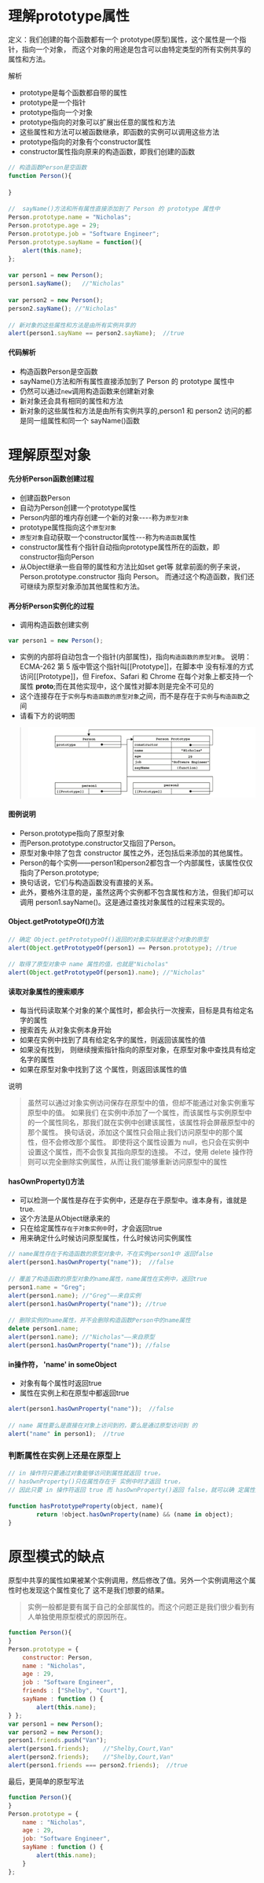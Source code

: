 理解prototype属性
======
定义：我们创建的每个函数都有一个 prototype(原型)属性，这个属性是一个指针，指向一个对象， 而这个对象的用途是包含可以由特定类型的所有实例共享的属性和方法。

解析
- prototype是每个函数都自带的属性
- prototype是一个指针
- prototype指向一个对象
- prototype指向的对象可以扩展出任意的属性和方法
- 这些属性和方法可以被函数继承，即函数的实例可以调用这些方法
- prototype指向的对象有个constructor属性
- constructor属性指向原来的构造函数，即我们创建的函数

```javascript
// 构造函数Person是空函数
function Person(){

}

//  sayName()方法和所有属性直接添加到了 Person 的 prototype 属性中
Person.prototype.name = "Nicholas";
Person.prototype.age = 29;
Person.prototype.job = "Software Engineer";
Person.prototype.sayName = function(){
    alert(this.name);
};

var person1 = new Person();
person1.sayName();   //"Nicholas"

var person2 = new Person();
person2.sayName(); //"Nicholas"

// 新对象的这些属性和方法是由所有实例共享的
alert(person1.sayName == person2.sayName);  //true
```
#### 代码解析
-  构造函数Person是空函数
- sayName()方法和所有属性直接添加到了 Person 的 prototype 属性中
- 仍然可以通过`new`调用构造函数来创建新对象
- 新对象还会具有相同的属性和方法
- 新对象的这些属性和方法是由所有实例共享的,person1 和 person2 访问的都是同一组属性和同一个 sayName()函数

理解原型对象
======
#### 先分析Person函数创建过程
- 创建函数Person
- 自动为Person创建一个prototype属性
- Person内部的堆内存创建一个新的对象----称为`原型对象`
- prototype属性指向这个`原型对象`
- `原型对象`自动获取一个constructor属性---称为`构造函数`属性
- constructor属性有个指针自动指向prototype属性所在的函数，即constructor指向Person
- 从Object继承一些自带的属性和方法比如set get等
就拿前面的例子来说，Person.prototype.constructor 指向 Person。
而通过这个构造函数，我们还可继续为原型对象添加其他属性和方法。
#### 再分析Person实例化的过程
- 调用构造函数创建实例
```javascript
var person1 = new Person();
```
- 实例的内部将自动包含一个指针(内部属性)，指向`构造函数的原型对象`。
说明： ECMA-262 第 5 版中管这个指针叫[[Prototype]]，在脚本中 没有标准的方式访问[[Prototype]]，但 Firefox、Safari 和 Chrome 在每个对象上都支持一个属性 __proto__;而在其他实现中，这个属性对脚本则是完全不可见的
- 这个连接存在于`实例`与`构造函数的原型对象`之间，而不是存在于`实例`与`构造函数`之间
- 请看下方的说明图
> ![原型模式的原型链指向](https://github.com/samsonCao/sam_blog/blob/master/Image/prototype.png)
#### 图例说明
- Person.prototype指向了原型对象
- 而Person.prototype.constructor又指回了Person。
- 原型对象中除了包含 constructor 属性之外，还包括后来添加的其他属性。
- Person的每个实例——person1和person2都包含一个内部属性，该属性仅仅指向了Person.prototype;
- 换句话说，它们与构造函数没有直接的关系。
- 此外，要格外注意的是，虽然这两个实例都不包含属性和方法，但我们却可以调用 person1.sayName()。这是通过查找对象属性的过程来实现的。

#### Object.getPrototypeOf()方法
```javascript
// 确定 Object.getPrototypeOf()返回的对象实际就是这个对象的原型
alert(Object.getPrototypeOf(person1) == Person.prototype); //true

// 取得了原型对象中 name 属性的值，也就是"Nicholas"
alert(Object.getPrototypeOf(person1).name); //"Nicholas"
```

#### 读取对象属性的搜索顺序
- 每当代码读取某个对象的某个属性时，都会执行一次搜索，目标是具有给定名字的属性
- 搜索首先 从对象实例本身开始
- 如果在实例中找到了具有给定名字的属性，则返回该属性的值
- 如果没有找到， 则继续搜索指针指向的原型对象，在原型对象中查找具有给定名字的属性
- 如果在原型对象中找到了这 个属性，则返回该属性的值

说明
>虽然可以通过对象实例访问保存在原型中的值，但却不能通过对象实例重写原型中的值。
如果我们 在实例中添加了一个属性，而该属性与实例原型中的一个属性同名，那我们就在实例中创建该属性，该属性将会屏蔽原型中的那个属性。
换句话说，添加这个属性只会阻止我们访问原型中的那个属性，但不会修改那个属性。
即使将这个属性设置为 null，也只会在实例中设置这个属性，而不会恢复其指向原型的连接。
不过，使用 delete 操作符则可以完全删除实例属性，从而让我们能够重新访问原型中的属性

#### hasOwnProperty()方法
- 可以检测一个属性是存在于实例中，还是存在于原型中。谁本身有，谁就是true.
- 这个方法是从Object继承来的
- 只在给定属性`存在于对象实例中`时，才会返回true
- 用来确定什么时候访问原型属性，什么时候访问实例属性

```javascript
// name属性存在于构造函数的原型对象中，不在实例person1中 返回false
alert(person1.hasOwnProperty("name"));  //false

// 覆盖了构造函数的原型对象的name属性，name属性在实例中，返回true
person1.name = "Greg";
alert(person1.name); //"Greg"——来自实例
alert(person1.hasOwnProperty("name")); //true

// 删除实例的name属性，并不会删除构造函数Person中的name属性
delete person1.name;
alert(person1.name); //"Nicholas"——来自原型
alert(person1.hasOwnProperty("name")); //false
```

#### in操作符， 'name' in someObject
- 对象有每个属性时返回true
- 属性在实例上和在原型中都返回true

```javascript
alert(person1.hasOwnProperty("name"));  //false

// name 属性要么是直接在对象上访问到的，要么是通过原型访问到 的
alert("name" in person1);  //true
```
### 判断属性在实例上还是在原型上
```javascript
// in 操作符只要通过对象能够访问到属性就返回 true，
// hasOwnProperty()只在属性存在于 实例中时才返回 true，
// 因此只要 in 操作符返回 true 而 hasOwnProperty()返回 false，就可以确 定属性是原型中的属性。

function hasPrototypeProperty(object, name){
        return !object.hasOwnProperty(name) && (name in object);
}
```

原型模式的缺点
=======
原型中共享的属性如果被某个实例调用，然后修改了值。另外一个实例调用这个属性时也发现这个属性变化了
这不是我们想要的结果。
> 实例一般都是要有属于自己的全部属性的。而这个问题正是我们很少看到有人单独使用原型模式的原因所在。

```javascript
function Person(){
}
Person.prototype = {
    constructor: Person,
    name : "Nicholas",
    age : 29,
    job : "Software Engineer",
    friends : ["Shelby", "Court"],
    sayName : function () {
        alert(this.name);
} };
var person1 = new Person();
var person2 = new Person();
person1.friends.push("Van");
alert(person1.friends);    //"Shelby,Court,Van"
alert(person2.friends);    //"Shelby,Court,Van"
alert(person1.friends === person2.friends);  //true
```


最后，更简单的原型写法
```javascript
function Person(){
}
Person.prototype = {
    name : "Nicholas",
    age : 29,
    job: "Software Engineer",
    sayName : function () {
        alert(this.name);
    }
};
```
